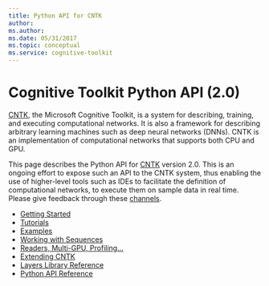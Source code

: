 ```yaml
---
title: Python API for CNTK
author: 
ms.author: 
ms.date: 05/31/2017
ms.topic: conceptual
ms.service: cognitive-toolkit
---
```


# Cognitive Toolkit Python API (2.0)

[CNTK](https://www.microsoft.com/en-us/cognitive-toolkit/), the Microsoft Cognitive Toolkit, is a system for describing, training,
and executing computational networks. It is also a framework for describing
arbitrary learning machines such as deep neural networks (DNNs). CNTK is an
implementation of computational networks that supports both CPU and GPU.
 
This page describes the Python API for [CNTK](https://www.microsoft.com/en-us/cognitive-toolkit/) version 2.0. This is an ongoing effort
to expose such an API to the CNTK system, thus enabling the use of higher-level
tools such as IDEs to facilitate the definition of computational networks, to execute
them on sample data in real time. Please give feedback through these [channels](/cognitive-toolkit/feedback-channels).

   - [Getting Started](gettingstarted.md)
   - [Tutorials](tutorials.md)
   - [Examples](examples.md)
   - [Working with Sequences](sequence.md)
   - [Readers, Multi-GPU, Profiling...](readersprofetc.md)
   - [Extending CNTK](extend.md)
   - [Layers Library Reference](layerref.md)
   - [Python API Reference](/python/api/cntk)
